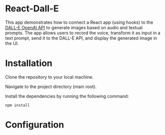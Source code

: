 # React-Dall-E

This app demonstrates how to connect a React app (using hooks) to the [DALL-E OpenAI API](https://platform.openai.com/docs/guides/images/introduction) to generate images based on audio and textual prompts. The app allows users to record the voice, transform it as input in a text prompt, send it to the DALL-E API, and display the generated image in the UI.

# Installation

Clone the repository to your local machine.

Navigate to the project directory (main root).

Install the dependencies by running the following command:

```console
npm install
```

# Configuration
